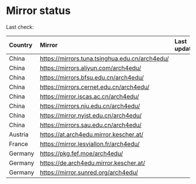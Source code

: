 <script src="./time.js"></script>
# Mirror status
Last check: <script type="text/javascript">localize(1713630116.3209453);</script>

|Country|Mirror|Last update|
|:------|:-----|:----------|
|China|https://mirrors.tuna.tsinghua.edu.cn/arch4edu/|<script type="text/javascript">localize(1713594754);</script>|
|China|https://mirrors.aliyun.com/arch4edu/|<script type="text/javascript">localize(1713594754);</script>|
|China|https://mirrors.bfsu.edu.cn/arch4edu/|<script type="text/javascript">localize(1713594754);</script>|
|China|https://mirrors.cernet.edu.cn/arch4edu/|<script type="text/javascript">localize(1713594754);</script>|
|China|https://mirror.iscas.ac.cn/arch4edu/|<script type="text/javascript">localize(1713594754);</script>|
|China|https://mirrors.nju.edu.cn/arch4edu/|<script type="text/javascript">localize(1713551410);</script>|
|China|https://mirror.nyist.edu.cn/arch4edu/|<script type="text/javascript">localize(1713594754);</script>|
|China|https://mirrors.sau.edu.cn/arch4edu/|<script type="text/javascript">localize(1713594754);</script>|
|Austria|https://at.arch4edu.mirror.kescher.at/|<script type="text/javascript">localize(1713594754);</script>|
|France|https://mirror.lesviallon.fr/arch4edu/|<script type="text/javascript">localize(1713594754);</script>|
|Germany|https://pkg.fef.moe/arch4edu/|<script type="text/javascript">localize(1713594754);</script>|
|Germany|https://de.arch4edu.mirror.kescher.at/|<script type="text/javascript">localize(1713594754);</script>|
|Germany|https://mirror.sunred.org/arch4edu/|<script type="text/javascript">localize(1713594754);</script>|

<script src="./tablefilter/tablefilter.js"></script>
<script src="./table.js"></script>